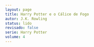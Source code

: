 ```yaml
---
layout: page
title: Harry Potter e o Cálice de Fogo
autor: J.K. Rowling
status: lido
revisado: false
serie: Harry Potter
volume: 4
---
```

